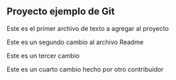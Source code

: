 ## Proyecto ejemplo de Git

Este es el primer archivo de texto a agregar al proyecto

Este es un segundo cambio al archivo Readme

Este es un tercer cambio

Este es un cuarto cambio hecho por otro contribuidor
